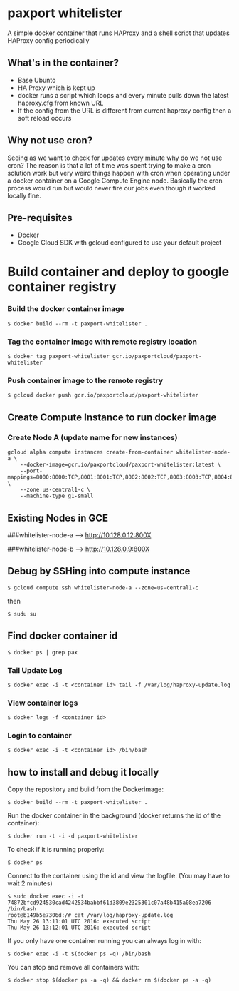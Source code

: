 # paxport whitelister
A simple docker container that runs HAProxy and a shell script that updates HAProxy config periodically

## What's in the container?

* Base Ubunto
* HA Proxy which is kept up
* docker runs a script which loops and every minute pulls down the latest haproxy.cfg from known URL
* If the config from the URL is different from current haproxy config then a soft reload occurs

## Why not use cron?

Seeing as we want to check for updates every minute why do we not use cron? The reason is that a lot of time
was spent trying to make a cron solution work but very weird things happen with cron when operating under a
docker container on a Google Compute Engine node. Basically the cron process would run but would never fire
our jobs even though it worked locally fine.

## Pre-requisites

* Docker
* Google Cloud SDK with gcloud configured to use your default project

# Build container and deploy to google container registry

### Build the docker container image
`$ docker build --rm -t paxport-whitelister . `

### Tag the container image with remote registry location
`$ docker tag paxport-whitelister gcr.io/paxportcloud/paxport-whitelister `

### Push container image to the remote registry
`$ gcloud docker push gcr.io/paxportcloud/paxport-whitelister `

    
## Create Compute Instance to run docker image


### Create Node A (update name for new instances)

    gcloud alpha compute instances create-from-container whitelister-node-a \
        --docker-image=gcr.io/paxportcloud/paxport-whitelister:latest \
        --port-mappings=8000:8000:TCP,8001:8001:TCP,8002:8002:TCP,8003:8003:TCP,8004:8004:TCP,8005:8005:TCP,8006:8006:TCP,8007:8007:TCP,8008:8008:TCP,8009:8009:TCP \
        --zone us-central1-c \
        --machine-type g1-small
        
## Existing Nodes in GCE

###whitelister-node-a --> http://10.128.0.12:800X

###whitelister-node-b --> http://10.128.0.9:800X


## Debug by SSHing into compute instance

```
$ gcloud compute ssh whitelister-node-a --zone=us-central1-c
```

then

```
$ sudu su
```

## Find docker container id

```
$ docker ps | grep pax
```

### Tail Update Log

```
$ docker exec -i -t <container id> tail -f /var/log/haproxy-update.log
```

### View container logs

```
$ docker logs -f <container id>
```

### Login to container

```
$ docker exec -i -t <container id> /bin/bash
```    

## how to install and debug it locally
Copy the repository and build from the Dockerimage:

`$ docker build --rm -t paxport-whitelister . `

Run the docker container in the background (docker returns the id of the container):

```
$ docker run -t -i -d paxport-whitelister
```

To check if it is running properly:

```
$ docker ps
```

Connect to the container using the id and view the logfile. (You may have to wait 2 minutes)

    $ sudo docker exec -i -t 74872bfcd924530cad4242534babbf61d3809e2325301c07a48b415a08ea7206 /bin/bash 
    root@b149b5e7306d:/# cat /var/log/haproxy-update.log
    Thu May 26 13:11:01 UTC 2016: executed script
    Thu May 26 13:12:01 UTC 2016: executed script


If you only have one container running you can always log in with:

```
$ docker exec -i -t $(docker ps -q) /bin/bash
```    

You can stop and remove all containers with:

```
$ docker stop $(docker ps -a -q) && docker rm $(docker ps -a -q)
```
